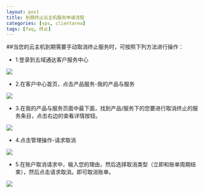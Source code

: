 ```yaml
---
layout: post
title: 到期终止云主机服务申请流程
categories: [vps, clientarea]
tags: [faq, 终止]
---
```


##当您的云主机到期需要手动取消终止服务时，可按照下列方法进行操作：

* 1.登录到五域通达客户服务中心

![][1]

* 2.在客户中心首页，点击产品服务-我的产品与服务

![][2]

* 3.在我的产品与服务页面中最下面，找到产品/服务下的您要进行取消终止的服务条目，点击右边的查看详情按钮。

![][3]

* 4.点击管理操作-请求取消

![][4]

* 5.在账户取消请求中，输入您的理由，然后选择取消类型（立即和账单周期结束），然后点击请求取消。即可取消账单。

![][5]

[1]:http://voga.emagineconcept.com/caicai/plesk11/b1.jpg
[2]:http://voga.emagineconcept.com/caicai/plesk11/b2.jpg
[3]:http://voga.emagineconcept.com/caicai/plesk11/b3.jpg
[4]:http://voga.emagineconcept.com/caicai/plesk11/b44.jpg
[5]:http://voga.emagineconcept.com/caicai/plesk11/b5.jpg